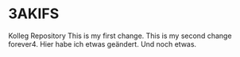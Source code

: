 # 3AKIFS
Kolleg Repository
This is my first change.
This is my second change forever4.
Hier habe ich etwas geändert.
Und noch etwas.
